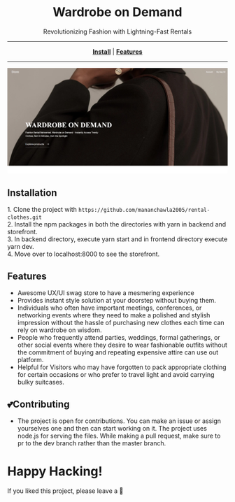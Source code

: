 <h1 align="center" style="font-weight: bold;">Wardrobe on Demand</h1>
<p align="center">Revolutionizing Fashion with Lightning-Fast Rentals</p>

---
<p align="center">
<strong><a href="#Installation">Install</a></strong>
|
<strong><a href="#Features">Features</a></strong>

</p>

---

<p align="center"><img src="./6d196e37-033f-48bd-8499-155de9201b9e.jpeg"></img></p>


## **Installation**

1\. Clone the project with `https://github.com/mananchawla2005/rental-clothes.git ` <br>
2. Install the npm packages in both the directories with yarn in backend and storefront. <br>
3. In backend directory, execute yarn start and in frontend directory execute yarn dev. <br>
4. Move over to localhost:8000 to see the storefront. 

## **Features**
- Awesome UX/UI swag store to have a mesmering experience
- Provides instant style solution at your doorstep without buying them.
- Individuals who often have important meetings, conferences, or networking events where they need to make a polished and stylish impression without the hassle of purchasing new clothes each time can rely on wardrobe on wisdom.
- People who frequently attend parties, weddings, formal gatherings, or other social events where they desire to wear fashionable outfits without the commitment of buying and repeating expensive attire can use out platform.
- Helpful for Visitors who may have forgotten to pack appropriate clothing for certain occasions or who prefer to travel light and avoid carrying bulky suitcases.

## **💕Contributing**

- The project is open for contributions. You can make an issue or assign yourselves one and then can start working on it. The project uses node.js for serving the files. While making a pull request, make sure to pr to the dev branch rather than the master branch.




# **Happy Hacking!**
If you liked this project, please leave a 🌟
